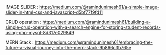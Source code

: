 IMAGE SLIDER : https://medium.com/@ramindunimesh61/a-simple-image-slider-in-html-css-and-javascript-d5bf77f9fd11

CRUD operation : https://medium.com/@ramindunimesh61/building-a-simple-crud-operation-with-a-search-engine-for-storing-student-records-using-php-mysql-8d317e029849

MERN Stack : https://medium.com/@ramindunimesh61/embracing-the-future-a-visual-journey-into-the-mern-stack-9b866c3b765e
